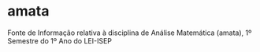 # amata

Fonte de Informação relativa à disciplina de Análise Matemática (amata), 1º Semestre do 1º Ano do LEI-ISEP

